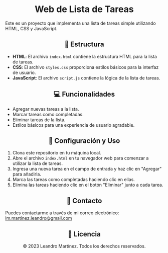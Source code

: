 <h1 align="center">Web de Lista de Tareas</h1>
Este es un proyecto que implementa una lista de tareas simple utilizando HTML, CSS y JavaScript.

<h2 align="center">📄 Estructura</h2>

- **HTML**: El archivo `index.html` contiene la estructura HTML para la lista de tareas.
- **CSS**: El archivo `styles.css` proporciona estilos básicos para la interfaz de usuario.
- **JavaScript**: El archivo `script.js` contiene la lógica de la lista de tareas.

<h2 align="center">💻 Funcionalidades</h2>

- Agregar nuevas tareas a la lista.
- Marcar tareas como completadas.
- Eliminar tareas de la lista.
- Estilos básicos para una experiencia de usuario agradable.

<h2 align="center">🚀 Configuración y Uso</h2>

1. Clona este repositorio en tu máquina local.
2. Abre el archivo `index.html` en tu navegador web para comenzar a utilizar la lista de tareas.
3. Ingresa una nueva tarea en el campo de entrada y haz clic en "Agregar" para añadirla.
4. Marca las tareas como completadas haciendo clic en ellas.
5. Elimina las tareas haciendo clic en el botón "Eliminar" junto a cada tarea.

<h2 align="center">📧 Contacto</h2>

Puedes contactarme a través de mi correo electrónico:
<a href="lm.martinez.leandro@gmail.com">lm.martinez.leandro@gmail.com</a>

<h2 align="center">📖 Licencia</h2>

<p align="center">© 2023 Leandro Martínez. Todos los derechos reservados.</p>